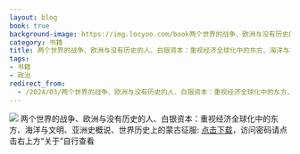 ```yaml
---
layout: blog
book: true
background-image: https://img.locyoo.com/book两个世界的战争、欧洲与没有历史的人、白银资本：重视经济全球化中的东方、海洋与文明、亚洲史概说、世界历史上的蒙古征服.jpg
category: 书籍
title: 两个世界的战争、欧洲与没有历史的人、白银资本：重视经济全球化中的东方、海洋与文明、亚洲史概说、世界历史上的蒙古征服
tags:
- 书籍
- 政治
redirect_from:
  - /2024/03/两个世界的战争、欧洲与没有历史的人、白银资本：重视经济全球化中的东方、海洋与文明、亚洲史概说、世界历史上的蒙古征服/
---
```

![](https://img.locyoo.com/book两个世界的战争、欧洲与没有历史的人、白银资本：重视经济全球化中的东方、海洋与文明、亚洲史概说、世界历史上的蒙古征服.jpg)
两个世界的战争、欧洲与没有历史的人、白银资本：重视经济全球化中的东方、海洋与文明、亚洲史概说、世界历史上的蒙古征服: <a name = "ref1" href="https://url18.ctfile.com/f/50983618-1418307176-3d0875?p=3619">点击下载</a>，访问密码请点击右上方“关于”自行查看